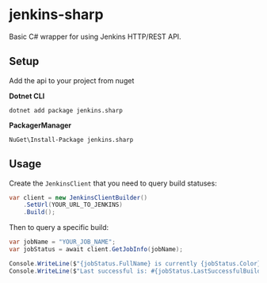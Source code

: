 # jenkins-sharp
Basic C# wrapper for using Jenkins HTTP/REST API.

## Setup
Add the api to your project from nuget

**Dotnet CLI**
```
dotnet add package jenkins.sharp
```
**PackagerManager**
```
NuGet\Install-Package jenkins.sharp
```

## Usage
Create the `JenkinsClient` that you need to query build statuses:
```csharp
var client = new JenkinsClientBuilder()
    .SetUrl(YOUR_URL_TO_JENKINS)
    .Build();
```

Then to query a specific build:
```csharp
var jobName = "YOUR_JOB_NAME";
var jobStatus = await client.GetJobInfo(jobName);

Console.WriteLine($"{jobStatus.FullName} is currently {jobStatus.Color}.");
Console.WriteLine($"Last successful is: #{jobStatus.LastSuccessfulBuild.Number}");
```